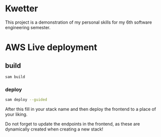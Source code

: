 # Kwetter

This project is a demonstration of my personal skills for my 6th software engineering semester.

# AWS Live deployment

## build

```bash
sam build
```

### deploy

```bash
sam deploy --guided
```

After this fill in your stack name and then deploy the frontend to a place of your liking.

Do not forget to update the endpoints in the frontend, as these are dynamically created when creating a new stack!

